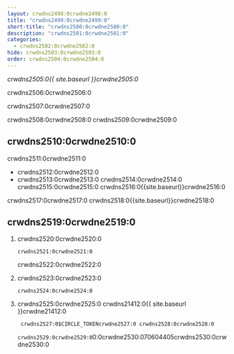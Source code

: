 ```yaml
---
layout: crwdns2498:0crwdne2498:0
title: "crwdns2499:0crwdne2499:0"
short-title: "crwdns2500:0crwdne2500:0"
description: "crwdns2501:0crwdne2501:0"
categories:
  - crwdns2502:0crwdne2502:0
hide: crwdns2503:0crwdne2503:0
order: crwdns2504:0crwdne2504:0
---
```

*crwdns2505:0{{ site.baseurl }}crwdne2505:0*

crwdns2506:0crwdne2506:0

crwdns2507:0crwdne2507:0

crwdns2508:0crwdne2508:0 crwdns2509:0crwdne2509:0

## crwdns2510:0crwdne2510:0

crwdns2511:0crwdne2511:0

* crwdns2512:0crwdne2512:0
* crwdns2513:0crwdne2513:0 crwdns2514:0crwdne2514:0 crwdns2515:0crwdne2515:0 crwdns2516:0{{site.baseurl}}crwdne2516:0

crwdns2517:0crwdne2517:0 crwdns2518:0{{site.baseurl}}crwdne2518:0

## crwdns2519:0crwdne2519:0

1. crwdns2520:0crwdne2520:0
    
    `crwdns2521:0crwdne2521:0`
    
    crwdns2522:0crwdne2522:0

2. crwdns2523:0crwdne2523:0
    
    `crwdns2524:0crwdne2524:0`

3. crwdns2525:0crwdne2525:0 crwdns21412:0{{ site.baseurl }}crwdne21412:0
    
        crwdns2527:0$CIRCLE_TOKENcrwdne2527:0 crwdns2528:0crwdne2528:0 
    
    `crwdns2529:0crwdne2529:0`0:0crwdne2530:070604405crwdns2530:0crwdne2530:0